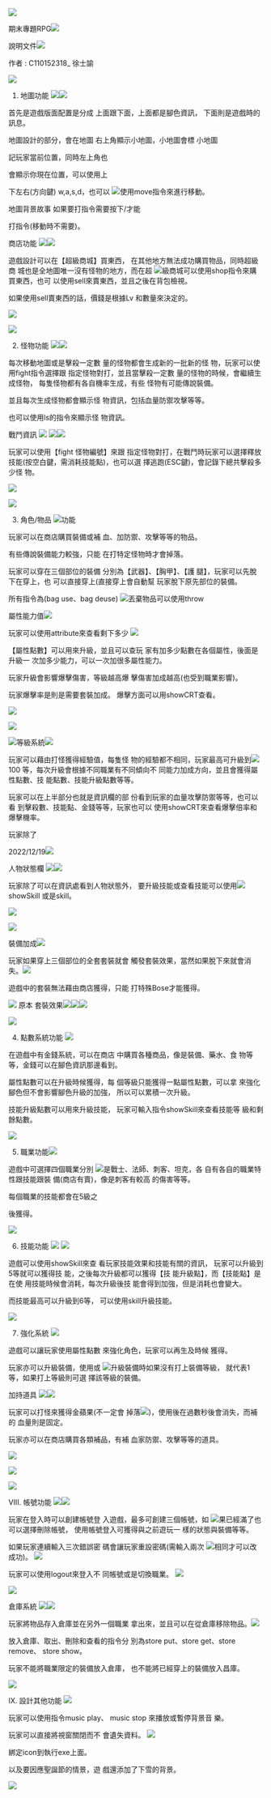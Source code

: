 ﻿![](Aspose.Words.fd834283-49dd-45d6-a05e-492aaf82f9cd.001.png)

期末專題RPG![](Aspose.Words.fd834283-49dd-45d6-a05e-492aaf82f9cd.002.jpeg)

說明文件![](Aspose.Words.fd834283-49dd-45d6-a05e-492aaf82f9cd.003.png)

作者 : C110152318\_ 徐士諭

![](Aspose.Words.fd834283-49dd-45d6-a05e-492aaf82f9cd.004.png)

1. 地圖功能 ![](Aspose.Words.fd834283-49dd-45d6-a05e-492aaf82f9cd.005.png)![](Aspose.Words.fd834283-49dd-45d6-a05e-492aaf82f9cd.006.png)

首先是遊戲版面配置是分成 上面跟下面，上面都是腳色資訊， 下面則是遊戲時的訊息。 

地圖設計的部分，會在地圖 右上角顯示小地圖，小地圖會標 小地圖

記玩家當前位置，同時左上角也

會顯示你現在位置，可以使用上

下左右(方向鍵) w,a,s,d，也可以 ![](Aspose.Words.fd834283-49dd-45d6-a05e-492aaf82f9cd.007.png)使用move指令來進行移動。 

地圖背景故事 如果要打指令需要按下/才能

打指令(移動時不需要)。

商店功能 ![](Aspose.Words.fd834283-49dd-45d6-a05e-492aaf82f9cd.008.png)![](Aspose.Words.fd834283-49dd-45d6-a05e-492aaf82f9cd.009.png)

遊戲設計可以在【超級商城】買東西， 在其他地方無法成功購買物品，同時超級商 城也是全地圖唯一沒有怪物的地方，而在超 ![](Aspose.Words.fd834283-49dd-45d6-a05e-492aaf82f9cd.010.png)級商城可以使用shop指令來購買東西，也可 以使用sell來賣東西，並且之後在背包檢視。

如果使用sell賣東西的話，價錢是根據Lv 和數量來決定的。

![](Aspose.Words.fd834283-49dd-45d6-a05e-492aaf82f9cd.011.png)

![](Aspose.Words.fd834283-49dd-45d6-a05e-492aaf82f9cd.012.png)

2. 怪物功能 ![](Aspose.Words.fd834283-49dd-45d6-a05e-492aaf82f9cd.013.png)![](Aspose.Words.fd834283-49dd-45d6-a05e-492aaf82f9cd.014.png)

每次移動地圖或是擊殺一定數 量的怪物都會生成新的一批新的怪 物，玩家可以使用fight指令選擇跟 指定怪物對打，並且當擊殺一定數 量的怪物的時候，會繼續生成怪物， 每隻怪物都有各自機率生成，有些 怪物有可能傳說裝備。 

並且每次生成怪物都會顯示怪 物資訊，包括血量防禦攻擊等等。 

也可以使用ls的指令來顯示怪 物資訊。 


戰鬥資訊 ![](Aspose.Words.fd834283-49dd-45d6-a05e-492aaf82f9cd.015.png) ![](Aspose.Words.fd834283-49dd-45d6-a05e-492aaf82f9cd.016.jpeg)![](Aspose.Words.fd834283-49dd-45d6-a05e-492aaf82f9cd.009.png)

玩家可以使用【fight 怪物編號】來跟 指定怪物對打，在戰鬥時玩家可以選擇釋放 技能(按空白鍵，需消耗技能點)，也可以選 擇逃跑(ESC鍵)，會記錄下總共擊殺多少怪 物。 

![](Aspose.Words.fd834283-49dd-45d6-a05e-492aaf82f9cd.017.png)

![](Aspose.Words.fd834283-49dd-45d6-a05e-492aaf82f9cd.012.png)

3. 角色/物品 ![](Aspose.Words.fd834283-49dd-45d6-a05e-492aaf82f9cd.018.png)功能 

玩家可以在商店購買裝備或補 血、加防禦、攻擊等等的物品。 

有些傳說裝備能力較強，只能 在打特定怪物時才會掉落。 

玩家可以穿在三個部位的裝備 分別為【武器】、【胸甲】、【護 腿】，玩家可以先脫下在穿上，也 可以直接穿上(直接穿上會自動幫 玩家脫下原先部位的裝備。

所有指令為(bag use、bag deuse) ![](Aspose.Words.fd834283-49dd-45d6-a05e-492aaf82f9cd.019.png)丟棄物品可以使用throw 


屬性能力值![](Aspose.Words.fd834283-49dd-45d6-a05e-492aaf82f9cd.009.png)

玩家可以使用attribute來查看剩下多少 ![](Aspose.Words.fd834283-49dd-45d6-a05e-492aaf82f9cd.020.png)

【屬性點數】可以用來升級，並且可以查玩 家有加多少點數在各個屬性，後面是升級一 次加多少能力，可以一次加很多屬性能力。 

玩家升級會影響爆擊傷害，等級越高爆 擊傷害加成越高(也受到職業影響)。 

玩家爆擊率是則是需要套裝加成。 爆擊方面可以用showCRT查看。 

![](Aspose.Words.fd834283-49dd-45d6-a05e-492aaf82f9cd.021.png)

![](Aspose.Words.fd834283-49dd-45d6-a05e-492aaf82f9cd.012.png)

![](Aspose.Words.fd834283-49dd-45d6-a05e-492aaf82f9cd.022.png)等級系統![](Aspose.Words.fd834283-49dd-45d6-a05e-492aaf82f9cd.009.png)

玩家可以藉由打怪獲得經驗值，每隻怪 物的經驗都不相同，玩家最高可升級到![](Aspose.Words.fd834283-49dd-45d6-a05e-492aaf82f9cd.023.png)100 等，每次升級會根據不同職業有不同傾向不 同能力加成方向，並且會獲得屬性點數、技 能點數、技能升級點數等等。

玩家可以在上半部分也就是資訊欄的部 份看到玩家的血量攻擊防禦等等，也可以看 到擊殺數、技能點、金錢等等，玩家也可以 使用showCRT來查看爆擊倍率和爆擊機率。

玩家除了

2022/12/19![](Aspose.Words.fd834283-49dd-45d6-a05e-492aaf82f9cd.012.png)


人物狀態欄 ![](Aspose.Words.fd834283-49dd-45d6-a05e-492aaf82f9cd.024.png)![](Aspose.Words.fd834283-49dd-45d6-a05e-492aaf82f9cd.009.png)

玩家除了可以在資訊處看到人物狀態外， 要升級技能或查看技能可以使用![](Aspose.Words.fd834283-49dd-45d6-a05e-492aaf82f9cd.023.png)showSkill 或是skill。

![](Aspose.Words.fd834283-49dd-45d6-a05e-492aaf82f9cd.025.png)

![](Aspose.Words.fd834283-49dd-45d6-a05e-492aaf82f9cd.012.png)

裝備加成![](Aspose.Words.fd834283-49dd-45d6-a05e-492aaf82f9cd.009.png)

玩家如果穿上三個部位的全套套裝就會 觸發套裝效果，當然如果脫下來就會消失。![](Aspose.Words.fd834283-49dd-45d6-a05e-492aaf82f9cd.026.png)

遊戲中的套裝無法藉由商店獲得，只能 打特殊Bose才能獲得。

![](Aspose.Words.fd834283-49dd-45d6-a05e-492aaf82f9cd.027.png) 原本 套裝效果![](Aspose.Words.fd834283-49dd-45d6-a05e-492aaf82f9cd.028.png)![](Aspose.Words.fd834283-49dd-45d6-a05e-492aaf82f9cd.029.png)![](Aspose.Words.fd834283-49dd-45d6-a05e-492aaf82f9cd.012.png)


![](Aspose.Words.fd834283-49dd-45d6-a05e-492aaf82f9cd.030.png)

4. 點數系統功能 ![](Aspose.Words.fd834283-49dd-45d6-a05e-492aaf82f9cd.031.png)

在遊戲中有金錢系統，可以在商店 中購買各種商品，像是裝備、藥水、食 物等等，金錢可以在腳色資訊那邊看到。 

屬性點數可以在升級時候獲得，每 個等級只能獲得一點屬性點數，可以拿 來強化腳色但不會影響腳色升級的加強， 所以可以累積一次升級。 

技能升級點數可以用來升級技能， 玩家可輸入指令showSkill來查看技能等 級和剩餘點數。

![](Aspose.Words.fd834283-49dd-45d6-a05e-492aaf82f9cd.032.png)

5. 職業功能![](Aspose.Words.fd834283-49dd-45d6-a05e-492aaf82f9cd.033.png)

遊戲中可選擇四個職業分別 ![](Aspose.Words.fd834283-49dd-45d6-a05e-492aaf82f9cd.034.png)是戰士、法師、刺客、坦克，各 自有各自的職業特性跟技能跟裝 備(商店有賣)，像是刺客有較高 的傷害等等。 

每個職業的技能都會在5級之 

後獲得。 

![](Aspose.Words.fd834283-49dd-45d6-a05e-492aaf82f9cd.035.png)

6. 技能功能 ![](Aspose.Words.fd834283-49dd-45d6-a05e-492aaf82f9cd.036.png) ![](Aspose.Words.fd834283-49dd-45d6-a05e-492aaf82f9cd.037.png)

遊戲可以使用showSkill來查 看玩家技能效果和技能有關的資訊， 玩家可以升級到5等就可以獲得技 能，之後每次升級都可以獲得【技 能升級點】，而【技能點】是在使 用技能時候會消耗，每次升級後技 能會得到加強，但是消耗也會變大。 

而技能最高可以升級到6等， 可以使用skill升級技能。 

![](Aspose.Words.fd834283-49dd-45d6-a05e-492aaf82f9cd.038.png)

7. 強化系統 ![](Aspose.Words.fd834283-49dd-45d6-a05e-492aaf82f9cd.039.png)

遊戲可以讓玩家使用屬性點數 來強化角色，玩家可以再生及時候 獲得。 

玩家亦可以升級裝備，使用或 ![](Aspose.Words.fd834283-49dd-45d6-a05e-492aaf82f9cd.040.png)升級裝備時如果沒有打上裝備等級， 就代表1等，如果打上等級則可選 擇該等級的裝備。 

加持道具 ![](Aspose.Words.fd834283-49dd-45d6-a05e-492aaf82f9cd.041.png)![](Aspose.Words.fd834283-49dd-45d6-a05e-492aaf82f9cd.009.png)

玩家可以打怪來獲得金蘋果(不一定會 掉落![](Aspose.Words.fd834283-49dd-45d6-a05e-492aaf82f9cd.042.png))，使用後在過數秒後會消失，而補的 血量則是固定。

玩家亦可以在商店購買各類補品，有補 血家防禦、攻擊等等的道具。

![](Aspose.Words.fd834283-49dd-45d6-a05e-492aaf82f9cd.043.png)

![](Aspose.Words.fd834283-49dd-45d6-a05e-492aaf82f9cd.044.png)

![](Aspose.Words.fd834283-49dd-45d6-a05e-492aaf82f9cd.012.png)

VIII. 帳號功能 ![](Aspose.Words.fd834283-49dd-45d6-a05e-492aaf82f9cd.045.png)![](Aspose.Words.fd834283-49dd-45d6-a05e-492aaf82f9cd.046.png)

玩家在登入時可以創建帳號登 入遊戲，最多可創建三個帳號，如 ![](Aspose.Words.fd834283-49dd-45d6-a05e-492aaf82f9cd.047.png)果已經滿了也可以選擇刪除帳號， 使用帳號登入可獲得與之前遊玩一 樣的狀態與裝備等等。 

如果玩家連續輸入三次錯誤密 碼會讓玩家重設密碼(需輸入兩次 ![](Aspose.Words.fd834283-49dd-45d6-a05e-492aaf82f9cd.048.png)相同才可以改成功)。 ![](Aspose.Words.fd834283-49dd-45d6-a05e-492aaf82f9cd.049.png)

玩家可以使用logout來登入不 同帳號或是切換職業。 ![](Aspose.Words.fd834283-49dd-45d6-a05e-492aaf82f9cd.050.png)

![](Aspose.Words.fd834283-49dd-45d6-a05e-492aaf82f9cd.051.png)


倉庫系統 ![](Aspose.Words.fd834283-49dd-45d6-a05e-492aaf82f9cd.052.png)![](Aspose.Words.fd834283-49dd-45d6-a05e-492aaf82f9cd.009.png)

玩家將物品存入倉庫並在另外一個職業 拿出來，並且可以在從倉庫移除物品。![](Aspose.Words.fd834283-49dd-45d6-a05e-492aaf82f9cd.053.png)

放入倉庫、取出、刪除和查看的指令分 別為store put、store get、store remove、 store show。

玩家不能將職業限定的裝備放入倉庫， 也不能將已經穿上的裝備放入昌庫。

![](Aspose.Words.fd834283-49dd-45d6-a05e-492aaf82f9cd.012.png)

IX. 設計其他功能 ![](Aspose.Words.fd834283-49dd-45d6-a05e-492aaf82f9cd.054.png)

玩家可以使用指令music play、 music stop 來播放或暫停背景音 樂。 

玩家可以直接將視窗關閉而不 會遺失資料。 ![](Aspose.Words.fd834283-49dd-45d6-a05e-492aaf82f9cd.055.png)

綁定icon到執行exe上面。 

以及要因應聖誕節的情景，遊 戲還添加了下雪的背景。 

![](Aspose.Words.fd834283-49dd-45d6-a05e-492aaf82f9cd.056.png)

